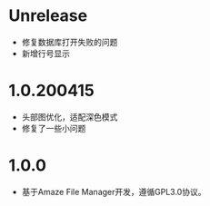 # Unrelease
* 修复数据库打开失败的问题  
* 新增行号显示  

# 1.0.200415
* 头部图优化，适配深色模式  
* 修复了一些小问题

# 1.0.0
* 基于Amaze File Manager开发，遵循GPL3.0协议。
